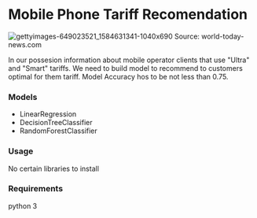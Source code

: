 # Mobile Phone Tariff Recomendation

![gettyimages-649023521_1584631341-1040x690](https://user-images.githubusercontent.com/92801594/155892582-937433a2-0631-4458-b0fa-160a899dba33.jpg)
Source: world-today-news.com

In our possesion information about mobile operator clients that use "Ultra" and "Smart" tariffs. We need to build model to recommend to customers optimal for them tariff. Model Accuracy hos to be not less than 0.75.

### Models
- LinearRegression
- DecisionTreeClassifier
- RandomForestClassifier

### Usage
No certain libraries to install

### Requirements
python 3

